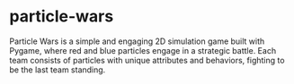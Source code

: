# particle-wars
Particle Wars is a simple and engaging 2D simulation game built with Pygame, where red and blue particles engage in a strategic battle. Each team consists of particles with unique attributes and behaviors, fighting to be the last team standing.
